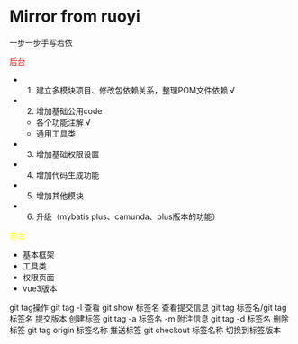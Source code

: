 # Mirror from ruoyi
一步一步手写若依

<font color="red">后台</font>
* 1. 建立多模块项目、修改包依赖关系，整理POM文件依赖          √
* 2. 增加基础公用code
  * 各个功能注解                                       √
  * 通用工具类
* 3. 增加基础权限设置
* 4. 增加代码生成功能
* 5. 增加其他模块
* 6. 升级（mybatis plus、camunda、plus版本的功能）

<font color="yellow">前台</font>
* 基本框架
* 工具类
* 权限页面
* vue3版本


git tag操作
git tag -l 查看
git show 标签名 查看提交信息
git tag 标签名/git tag 标签名 提交版本 创建标签
git tag -a 标签名 -m 附注信息
git tag -d 标签名  删除标签
git tag  origin 标签名称  推送标签
git checkout 标签名称 切换到标签版本